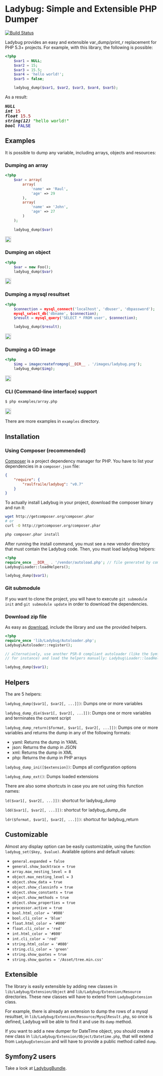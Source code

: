 Ladybug: Simple and Extensible PHP Dumper
=========================================

[![Build Status](https://secure.travis-ci.org/raulfraile/Ladybug.png)](http://travis-ci.org/raulfraile/Ladybug)

Ladybug provides an easy and extensible var_dump/print_r replacement for PHP 5.3+
projects. For example, with this library, the following is possible:

``` php
<?php
    $var1 = NULL;
    $var2 = 15;
    $var3 = 15.5;
    $var4 = 'hello world!';
    $var5 = false;

    ladybug_dump($var1, $var2, $var3, $var4, $var5);
```

As a result:

<pre><strong><em>NULL</em></strong>
<strong><em>int</em></strong> <span style="color:#800">15</span>
<strong><em>float</em></strong> <span style="color:#800">15.5</span>
<strong><em>string(12)</em></strong> <span style="color:#080">"hello world!"</span>
<strong><em>bool</em></strong> <span style="color:#008">FALSE</span>
</pre>

## Examples

It is possible to dump any variable, including arrays, objects and resources:
    
### Dumping an array

``` php
<?php
    $var = array(
        array(
            'name' => 'Raul',
            'age' => 29
        ),
        array(
            'name' => 'John',
            'age' => 27
        )
    );
    
    ladybug_dump($var)
```

<img style="border:1px solid #ccc; padding:1px" src="https://github.com/raulfraile/Ladybug/raw/master/examples/images/array_example.png" />

### Dumping an object

``` php
<?php
    $var = new Foo();
    ladybug_dump($var)
```

<img style="border:1px solid #ccc; padding:1px" src="https://github.com/raulfraile/Ladybug/raw/master/examples/images/object_example.png" />

### Dumping a mysql resultset

``` php
<?php
    $connection = mysql_connect('localhost', 'dbuser', 'dbpassword');
    mysql_select_db('dbname', $connection);
    $result = mysql_query('SELECT * FROM user', $connection);

    ladybug_dump($result);
```
<img style="border:1px solid #ccc; padding:1px" src="https://github.com/raulfraile/Ladybug/raw/master/examples/images/db_example.png" />

### Dumping a GD image

``` php
<?php
    $img = imagecreatefrompng(__DIR__ . '/images/ladybug.png');
    ladybug_dump($img);
```
    
<img style="border:1px solid #ccc; padding:1px" src="https://github.com/raulfraile/Ladybug/raw/master/examples/images/gd_example.png" />
    
### CLI (Command-line interface) support

``` bash
$ php examples/array.php
```

<img style="border:1px solid #ccc; padding:1px" src="https://github.com/raulfraile/Ladybug/raw/master/examples/images/array_cli_example.png" />

There are more examples in `examples` directory.

## Installation

### Using Composer (recommended)
[Composer](http://packagist.org/about-composer) is a project dependency manager for PHP. You have to list
your dependencies in a `composer.json` file:

``` json
{
    "require": {
        "raulfraile/ladybug": "v0.7"
    }
}
```
To actually install Ladybug in your project, download the composer binary and run it:

``` bash
wget http://getcomposer.org/composer.phar
# or
curl -O http://getcomposer.org/composer.phar

php composer.phar install
```

After running the install command, you must see a new vendor directory that must contain the Ladybug code. Then,
you must load ladybug helpers:

``` php
<?php
require_once __DIR__ . '/vendor/autoload.php'; // file generated by composer. Change to fit your needs
Ladybug\Loader::loadHelpers();

ladybug_dump($var1);
```

### Git submodule
If you want to clone the project, you will have to execute `git submodule init` and `git submodule update` in
order to download the dependencies.

### Download zip file

As easy as [download](https://github.com/raulfraile/Ladybug/raw/master/Ladybug.zip), include the library and use the provided helpers.

``` php
<?php
require_once 'lib/Ladybug/Autoloader.php';
Ladybug\Autoloader::register();

// alternatively, use another PSR-0 compliant autoloader (like the Symfony2 ClassLoader
// for instance) and load the helpers manually: Ladybug\Loader::loadHelpers();

ladybug_dump($var1);
```

## Helpers

The are 5 helpers:

`ladybug_dump($var1[, $var2[, ...]])`: Dumps one or more variables

`ladybug_dump_die($var1[, $var2[, ...]])`: Dumps one or more variables and 
terminates the current script

`ladybug_dump_return($format, $var1[, $var2[, ...]])`: Dumps one or more variables and
returns the dump in any of the following formats:

* yaml: Returns the dump in YAML
* json: Returns the dump in JSON
* xml: Returns the dump in XML
* php: Returns the dump in PHP arrays
        
`ladybug_dump_ini([$extension])`: Dumps all configuration options 
        
`ladybug_dump_ext()`: Dumps loaded extensions
        
There are also some shortcuts in case you are not using this function names:
        
`ld($var1[, $var2[, ...]])`: shortcut for ladybug_dump
        
`ldd($var1[, $var2[, ...]])`: shortcut for ladybug_dump_die
        
`ldr($format, $var1[, $var2[, ...]])`: shortcut for ladybug_return

## Customizable

Almost any display option can be easily customizable, using the function 
`ladybug_set($key, $value)`. Available options and default values:
        
* `general.expanded = false`
* `general.show_backtrace = true`
* `array.max_nesting_level = 8`
* `object.max_nesting_level = 3`
* `object.show_data = true`
* `object.show_classinfo = true`
* `object.show_constants = true`
* `object.show_methods = true`
* `object.show_properties = true`
* `processor.active = true`
* `bool.html_color = '#008'`
* `bool.cli_color = 'blue'`
* `float.html_color = '#800'`
* `float.cli_color = 'red'`
* `int.html_color = '#800'`
* `int.cli_color = 'red'`
* `string.html_color = '#080'`
* `string.cli_color = 'green'`
* `string.show_quotes = true`
* `string.show_quotes = '/Asset/tree.min.css'`
        
## Extensible

The library is easily extensible by adding new classes in `lib/Ladybug/Extension/Object` 
and `lib/Ladybug/Extension/Resource` directories. These new classes will have to
extend from `LadybugExtension` class.

For example, there is already an extension to dump the rows of a mysql resultset,
in `lib/Ladybug/Extension/Resource/MysqlResult.php`, so once is defined, Ladybug
will be able to find it and use its `dump` method.

If you want to add a new dumper for DateTime object, you should 
create a new class in `lib/Ladybug/Extension/Object/Datetime.php`, that will 
extend from `LadybugExtension` and will have to provide a public method called
`dump`.
        
## Symfony2 users
        
Take a look at [LadybugBundle](https://github.com/raulfraile/LadybugBundle).
